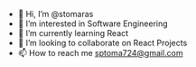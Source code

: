 - 👋 Hi, I’m @stomaras
- 👀 I’m interested in Software Engineering
- 🌱 I’m currently learning React
- 💞️ I’m looking to collaborate on React Projects
- 📫 How to reach me sptoma724@gmail.com

<!---
stomaras/stomaras is a ✨ special ✨ repository because its `README.md` (this file) appears on your GitHub profile.
You can click the Preview link to take a look at your changes.
--->
